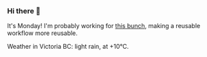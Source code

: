 ### Hi there :wave:

It's Monday! I'm probably working for [this bunch](https://github.com/kohofinancial), making a reusable workflow more reusable.

Weather in Victoria BC: light rain, at +10°C.
